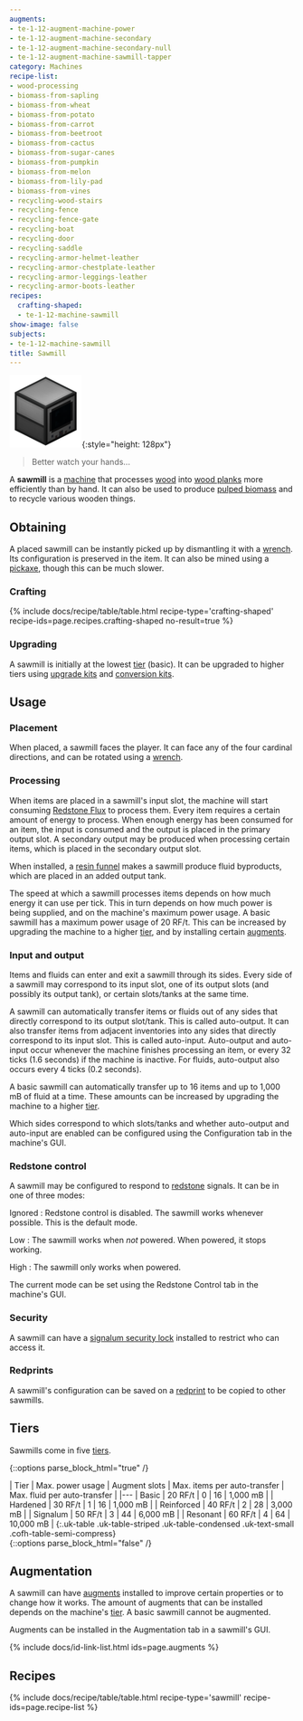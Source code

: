 ```yaml
---
augments:
- te-1-12-augment-machine-power
- te-1-12-augment-machine-secondary
- te-1-12-augment-machine-secondary-null
- te-1-12-augment-machine-sawmill-tapper
category: Machines
recipe-list:
- wood-processing
- biomass-from-sapling
- biomass-from-wheat
- biomass-from-potato
- biomass-from-carrot
- biomass-from-beetroot
- biomass-from-cactus
- biomass-from-sugar-canes
- biomass-from-pumpkin
- biomass-from-melon
- biomass-from-lily-pad
- biomass-from-vines
- recycling-wood-stairs
- recycling-fence
- recycling-fence-gate
- recycling-boat
- recycling-door
- recycling-saddle
- recycling-armor-helmet-leather
- recycling-armor-chestplate-leather
- recycling-armor-leggings-leather
- recycling-armor-boots-leather
recipes:
  crafting-shaped:
  - te-1-12-machine-sawmill
show-image: false
subjects:
- te-1-12-machine-sawmill
title: Sawmill
---
```


![Sawmill](/assets/images/docs/1.12/thermal-expansion/sawmill.png){:style="height: 128px"}

> Better watch your hands...


A **sawmill** is a [machine](../machines/) that processes
[wood](https://minecraft.gamepedia.com/Wood) into [wood
planks](https://minecraft.gamepedia.com/Wood_Planks) more efficiently than by
hand. It can also be used to produce [pulped
biomass](../../thermal-foundation/pulped-biomass/) and to recycle various wooden
things.


Obtaining
---------

A placed sawmill can be instantly picked up by dismantling it with a
[wrench](../../wrenches/). Its configuration is preserved in the item. It can
also be mined using a [pickaxe](https://minecraft.gamepedia.com/Pickaxe), though
this can be much slower.

### Crafting
{% include docs/recipe/table/table.html recipe-type='crafting-shaped' recipe-ids=page.recipes.crafting-shaped no-result=true %}

### Upgrading
A sawmill is initially at the lowest [tier](#tiers) (basic). It can be upgraded
to higher tiers using [upgrade kits](../../thermal-foundation/upgrade-kits/) and [conversion
kits](../../thermal-foundation/conversion-kits/).


Usage
-----

### Placement
When placed, a sawmill faces the player. It can face any of the four cardinal
directions, and can be rotated using a [wrench](../../wrenches/).

### Processing
When items are placed in a sawmill's input slot, the machine will start
consuming [Redstone Flux](/docs/redstone-flux/) to process them. Every item
requires a certain amount of energy to process. When enough energy has been
consumed for an item, the input is consumed and the output is placed in the
primary output slot. A secondary output may be produced when processing certain
items, which is placed in the secondary output slot.

When installed, a [resin funnel](../augment-resin-funnel/) makes a sawmill
produce fluid byproducts, which are placed in an added output tank.

The speed at which a sawmill processes items depends on how much energy it can
use per tick. This in turn depends on how much power is being supplied, and on
the machine's maximum power usage. A basic sawmill has a maximum power usage of
20 RF/t. This can be increased by upgrading the machine to a higher
[tier](#tiers), and by installing certain [augments](#augmentation).

### Input and output
Items and fluids can enter and exit a sawmill through its sides. Every side of a
sawmill may correspond to its input slot, one of its output slots (and possibly
its output tank), or certain slots/tanks at the same time.

A sawmill can automatically transfer items or fluids out of any sides that
directly correspond to its output slot/tank. This is called auto-output. It can
also transfer items from adjacent inventories into any sides that directly
correspond to its input slot. This is called auto-input. Auto-output and
auto-input occur whenever the machine finishes processing an item, or every 32
ticks (1.6 seconds) if the machine is inactive. For fluids, auto-output also
occurs every 4 ticks (0.2 seconds).

A basic sawmill can automatically transfer up to 16 items and up to 1,000 mB of
fluid at a time. These amounts can be increased by upgrading the machine to a
higher [tier](#tiers).

Which sides correspond to which slots/tanks and whether auto-output and
auto-input are enabled can be configured using the Configuration tab in the
machine's GUI.

### Redstone control
A sawmill may be configured to respond to
[redstone](https://minecraft.gamepedia.com/Redstone) signals. It can be in one
of three modes:

Ignored
: Redstone control is disabled. The sawmill works whenever possible. This is the
default mode.

Low
: The sawmill works when *not* powered. When powered, it stops working.

High
: The sawmill only works when powered.

The current mode can be set using the Redstone Control tab in the machine's GUI.

### Security
A sawmill can have a [signalum security lock](../../thermal-foundation/signalum-security-lock/)
installed to restrict who can access it.

### Redprints
A sawmill's configuration can be saved on a [redprint](../../thermal-foundation/redprint/) to be
copied to other sawmills.


Tiers
-----

Sawmills come in five [tiers](../../thermal-foundation/tiers/).

{::options parse_block_html="true" /}
<div class="uk-overflow-container">
| Tier | Max. power usage | Augment slots | Max. items per auto-transfer | Max. fluid per auto-transfer |
|---
| Basic | 20 RF/t | 0 | 16 | 1,000 mB |
| Hardened | 30 RF/t | 1 | 16 | 1,000 mB |
| Reinforced | 40 RF/t | 2 | 28 | 3,000 mB |
| Signalum | 50 RF/t | 3 | 44 | 6,000 mB |
| Resonant | 60 RF/t | 4 | 64 | 10,000 mB |
{:.uk-table .uk-table-striped .uk-table-condensed .uk-text-small .cofh-table-semi-compress}
</div>
{::options parse_block_html="false" /}


Augmentation
------------

A sawmill can have [augments](../augments/) installed to improve certain
properties or to change how it works. The amount of augments that can be
installed depends on the machine's [tier](#tiers). A basic sawmill cannot be
augmented.

Augments can be installed in the Augmentation tab in a sawmill's GUI.

{% include docs/id-link-list.html ids=page.augments %}


Recipes
-------

{% include docs/recipe/table/table.html recipe-type='sawmill' recipe-ids=page.recipe-list %}
